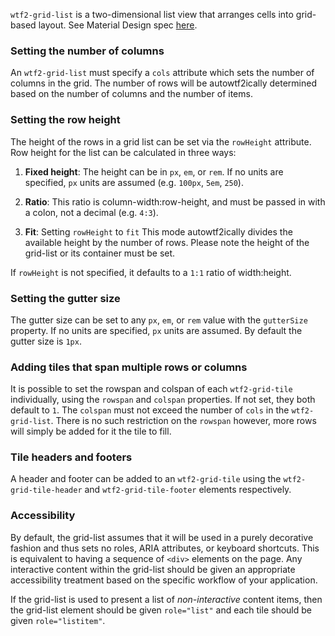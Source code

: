 `wtf2-grid-list` is a two-dimensional list view that arranges cells into grid-based layout.
See Material Design spec [here](https://material.io/design/components/image-lists.html).

<!-- example(grid-list-overview) -->

### Setting the number of columns

An `wtf2-grid-list` must specify a `cols` attribute which sets the number of columns in the grid. The
number of rows will be autowtf2ically determined based on the number of columns and the number of
items.

### Setting the row height

The height of the rows in a grid list can be set via the `rowHeight` attribute. Row height for the
list can be calculated in three ways:

1. **Fixed height**: The height can be in `px`, `em`, or `rem`.  If no units are specified, `px`
units are assumed (e.g. `100px`, `5em`, `250`).

2. **Ratio**: This ratio is column-width:row-height, and must be passed in with a colon, not a
decimal (e.g. `4:3`).

3. **Fit**:  Setting `rowHeight` to `fit` This mode autowtf2ically divides the available height by
the number of rows.  Please note the height of the grid-list or its container must be set.

If `rowHeight` is not specified, it defaults to a `1:1` ratio of width:height.

### Setting the gutter size

The gutter size can be set to any `px`, `em`, or `rem` value with the `gutterSize` property.  If no
units are specified, `px` units are assumed. By default the gutter size is `1px`.

### Adding tiles that span multiple rows or columns

It is possible to set the rowspan and colspan of each `wtf2-grid-tile` individually, using the
`rowspan` and `colspan` properties. If not set, they both default to `1`. The `colspan` must not
exceed the number of `cols` in the `wtf2-grid-list`. There is no such restriction on the `rowspan`
however, more rows will simply be added for it the tile to fill.

### Tile headers and footers

A header and footer can be added to an `wtf2-grid-tile` using the `wtf2-grid-tile-header` and
`wtf2-grid-tile-footer` elements respectively.

### Accessibility
By default, the grid-list assumes that it will be used in a purely decorative fashion and thus sets
no roles, ARIA attributes, or keyboard shortcuts. This is equivalent to having a sequence of `<div>`
elements on the page. Any interactive content within the grid-list should be given an appropriate
accessibility treatment based on the specific workflow of your application.

If the grid-list is used to present a list of _non-interactive_ content items, then the grid-list
element should be given `role="list"` and each tile should be given `role="listitem"`.
